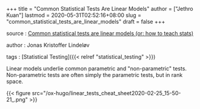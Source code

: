 +++
title = "Common Statistical Tests Are Linear Models"
author = ["Jethro Kuan"]
lastmod = 2020-05-31T02:52:16+08:00
slug = "common_statistical_tests_are_linear_models"
draft = false
+++

source
: [Common statistical tests are linear models (or: how to
teach stats)](https://lindeloev.github.io/tests-as-linear/)

author
: Jonas Kristoffer Lindeløv

tags
: [Statistical Testing]({{< relref "statistical_testing" >}})

Linear models underlie common parametric and "non-parametric" tests.
Non-parametric tests are often simply the parametric tests, but in
rank space.

{{< figure src="/ox-hugo/linear_tests_cheat_sheet2020-02-25_15-50-21_.png" >}}
